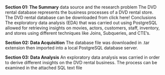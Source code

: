 **Section 01: The Summary**
data source and the research problem
	The DVD rental database represents the business processes of a DVD rental store. The DVD rental database can be downloaded from click here!
Conclusions
	The exploratory data analysis (EDA) that was carried out using PostgreSQL allowed for retrieving insights on movies, actors, customers, staff, inventory, and stores using different techniques like Joins, Subqueries, and CTE’s. 

**Section 02: Data Acquisition**
The database file was downloaded in .tar extension then imported into a local PostgreSQL database server.

**Section 03: Data Analysis**
	An exploratory data analysis was carried in order to derive different insights on the DVD rental business. The process can be examined in the attached SQL text file
